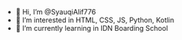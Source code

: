 - 👋 Hi, I’m @SyauqiAlif776
- 👀 I’m interested in HTML, CSS, JS, Python, Kotlin
- 🌱 I’m currently learning in IDN Boarding School

<!---
SyauqiAlif776/SyauqiAlif776 is a ✨ special ✨ repository because its `README.md` (this file) appears on your GitHub profile.
You can click the Preview link to take a look at your changes.
--->
